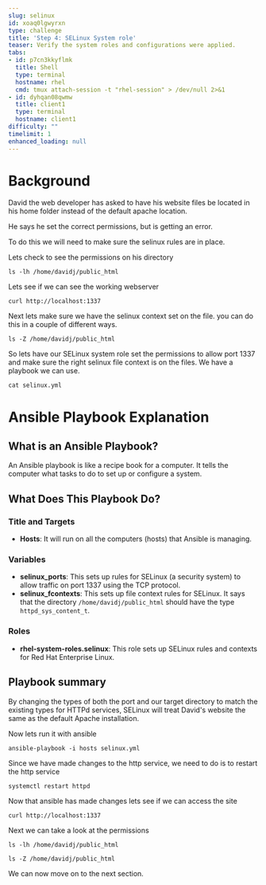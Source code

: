 ```yaml
---
slug: selinux
id: xoaq0lgwyrxn
type: challenge
title: 'Step 4: SELinux System role'
teaser: Verify the system roles and configurations were applied.
tabs:
- id: p7cn3kkyflmk
  title: Shell
  type: terminal
  hostname: rhel
  cmd: tmux attach-session -t "rhel-session" > /dev/null 2>&1
- id: dyhqan08qwmw
  title: client1
  type: terminal
  hostname: client1
difficulty: ""
timelimit: 1
enhanced_loading: null
---
```

# Background
David the web developer has asked to have his website files be located in his home folder instead of the default apache location.

He says he set the correct permissions, but is getting an error.

To do this we will need to make sure the selinux rules are in place.

Lets check to see the permissions on his directory

```bash,run
ls -lh /home/davidj/public_html
```

Lets see if we can see the working webserver
```bash,run
curl http://localhost:1337
```
Next lets make sure we have the selinux context set on the file.
you can do this in a couple of different ways.

```bash,run
ls -Z /home/davidj/public_html
```
So lets have our SELinux system role set the permissions to allow port 1337 and make sure the right selinux file context is on the files.
We have a playbook we can use.

```bash,run
cat selinux.yml
```
# Ansible Playbook Explanation

## What is an Ansible Playbook?
An Ansible playbook is like a recipe book for a computer. It tells the computer what tasks to do to set up or configure a system.

## What Does This Playbook Do?

### Title and Targets
- **Hosts**: It will run on all the computers (hosts) that Ansible is managing.

### Variables
- **selinux_ports**: This sets up rules for SELinux (a security system) to allow traffic on port 1337 using the TCP protocol.
- **selinux_fcontexts**: This sets up file context rules for SELinux. It says that the directory `/home/davidj/public_html` should have the type `httpd_sys_content_t`.

### Roles
- **rhel-system-roles.selinux**: This role sets up SELinux rules and contexts for Red Hat Enterprise Linux.

## Playbook summary
By changing the types of both the port and our target directory to match the existing types for HTTPd services, SELinux will treat David's website the same as the default Apache installation. 


Now lets run it with ansible
```bash,run
ansible-playbook -i hosts selinux.yml
```

Since we have made changes to the http service, we need to do is to restart the http service
```bash,run
systemctl restart httpd
```

Now that ansible has made changes lets see if we can access the site
```bash,run
curl http://localhost:1337
```

Next we can take a look at the permissions
```bash,run
ls -lh /home/davidj/public_html
```

```bash,run
ls -Z /home/davidj/public_html
```

We can now move on to the next section.

